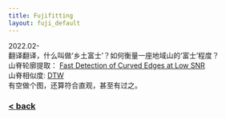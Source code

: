 ```yaml
---
title: Fujifitting
layout: fuji_default
---
```


2022.02-<br>
翻译翻译，什么叫做‘乡土富士’？如何衡量一座地域山的‘富士’程度？<br>
山脊轮廓提取： [Fast Detection of Curved Edges at Low SNR](https://www.cv-foundation.org/openaccess/content_cvpr_2016/html/Ofir_Fast_Detection_of_CVPR_2016_paper.html)<br>
山脊相似度: [DTW](https://ieeexplore.ieee.org/abstract/document/1163055)<br>
有空做个图，还算符合直观，甚至有过之。

### [< back](https://wzetto.github.io/wz369.github.io/omoi/omoi_main.html)
